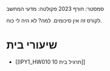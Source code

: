 סמסטר: חורף 2023
פקולטה: מדעי המחשב

לקורס זה אין סיכומים. למה? לא היה לי כוח.
# שיעורי בית
- [[IPY1_HW010 תרגיל בית 10]]